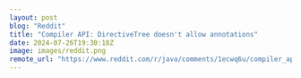 ```yaml
---
layout: post
blog: "Reddit"
title: "Compiler API: DirectiveTree doesn't allow annotations"
date: 2024-07-26T19:30:18Z
image: images/reddit.png
remote_url: "https://www.reddit.com/r/java/comments/1ecwq6u/compiler_api_directivetree_doesnt_allow/"
---
```

